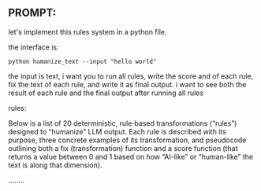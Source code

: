 PROMPT:
-------
let's implement this rules system in a python file.

the interface is:
```
python humanize_text --input "hello world"
```

the input is text, i want you to run all rules, write the score and  of each rule, fix the text of each rule, and write it as final output.  i want to see both the result of each rule and the final output after running all rules



rules:

Below is a list of 20 deterministic, rule‐based transformations (“rules”) designed to “humanize” LLM output. Each rule is described with its purpose, three concrete examples of its transformation, and pseudocode outlining both a fix (transformation) function and a score function (that returns a value between 0 and 1 based on how “AI-like” or “human-like” the text is along that dimension).

........

